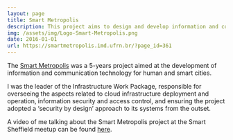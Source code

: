 ```yaml
---
layout: page
title: Smart Metropolis
description: This project aims to design and develop information and communication technology for human and smart cities.
img: /assets/img/Logo-Smart-Metropolis.png
date: 2016-01-01
url: https://smartmetropolis.imd.ufrn.br/?page_id=361
---
```


The [Smart Metropolis](https://smartmetropolis.imd.ufrn.br/?page_id=361) was a 5-years project aimed at the development of information and communication technology for human and smart cities.

I was the leader of the Infrastructure Work Package, responsible for overseeing the aspects related to cloud infrastructure deployment and operation, information security and access control, and ensuring the project adopted a ‘security by design’ approach to its systems from the outset.

A video of me talking about the Smart Metropolis project at the Smart Sheffield meetup can be found [here](https://www.smartsheffield.city/smartsheffield/notes-from-meetup-15-locking-down-the-smart-city).
